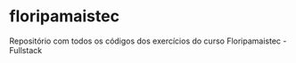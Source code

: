 # floripamaistec
Repositório com todos os códigos dos exercícios do curso Floripamaistec - Fullstack
